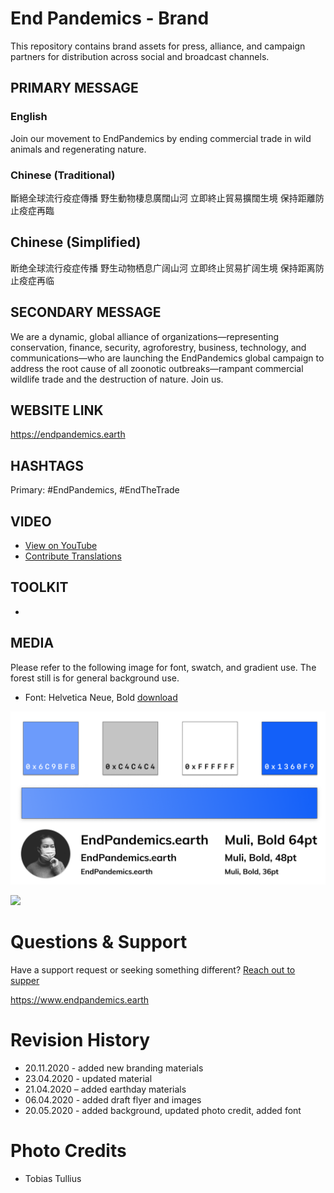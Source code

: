 # End Pandemics - Brand

This repository contains brand assets for press, alliance, and campaign partners for distribution across social and broadcast channels.

## PRIMARY MESSAGE

### English
Join our movement to EndPandemics by ending commercial trade in wild animals and regenerating nature.

### Chinese (Traditional)

斷絕全球流行疫症傳播
野生動物棲息廣闊山河
立即終止貿易擴闊生境
保持距離防止疫症再臨

## Chinese (Simplified)

断绝全球流行疫症传播
野生动物栖息广阔山河
立即终止贸易扩阔生境
保持距离防止疫症再临

## SECONDARY MESSAGE

We are a dynamic, global alliance of organizations—representing conservation, finance, security, agroforestry, business, technology, and communications—who are launching the EndPandemics global campaign to address the root cause of all zoonotic outbreaks—rampant commercial wildlife trade and the destruction of nature. Join us.

## WEBSITE LINK

https://endpandemics.earth

## HASHTAGS

Primary: #EndPandemics, #EndTheTrade

## VIDEO

- [View on YouTube](https://www.youtube.com/watch?v=akPJaVaovzo)
- [Contribute Translations](http://tiny.cc/ep-translatevideo)

## TOOLKIT

- 

## MEDIA
Please refer to the following image for font, swatch, and gradient use. The forest still is for general background use.

- Font: Helvetica Neue, Bold [download](media/Muli.zip) 

![](media/branding.png)

![](media/tobias-tullius.jpg)



# Questions & Support

Have a support request or seeking something different?
[Reach out to supper](mailto:support@endpandemics.earth)


https://www.endpandemics.earth

# Revision History

- 20.11.2020 - added new branding materials
- 23.04.2020 - updated material
- 21.04.2020 – added earthday materials
- 06.04.2020 - added draft flyer and images
- 20.05.2020 - added background, updated photo credit, added font

# Photo Credits

- Tobias Tullius
